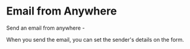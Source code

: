 # Email from Anywhere

Send an email from anywhere -

When you send the email, you can set the sender's details on the form.
